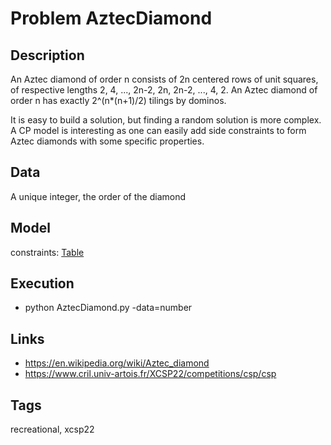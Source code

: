 # Problem AztecDiamond
## Description
An Aztec diamond of order n consists of 2n centered rows of unit squares, of respective lengths 2, 4, ..., 2n-2, 2n, 2n-2, ..., 4, 2.
An Aztec diamond of order n has exactly 2^(n*(n+1)/2) tilings by dominos.

It is easy to build a solution, but finding a random solution is more complex.
A CP model is interesting as one can easily add side constraints to form Aztec diamonds with some specific properties.

## Data
  A unique integer, the order of the diamond

## Model
  constraints: [Table](http://pycsp.org/documentation/constraints/Table)

## Execution
  - python AztecDiamond.py -data=number

## Links
  - https://en.wikipedia.org/wiki/Aztec_diamond
  - https://www.cril.univ-artois.fr/XCSP22/competitions/csp/csp

## Tags
  recreational, xcsp22

